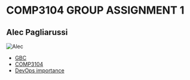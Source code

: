# COMP3104 GROUP ASSIGNMENT 1

## Alec Pagliarussi

![Alec](https://avatars0.githubusercontent.com/u/11426029?s=460&u=3804bea68b1f78e9d26a512d869b16f576fcf3be&v=4)
- [GBC](101196746_gb.txt)
- [COMP3104](101196746_devops.txt)
- [DevOps importance](101196746_sdlc.txt)
